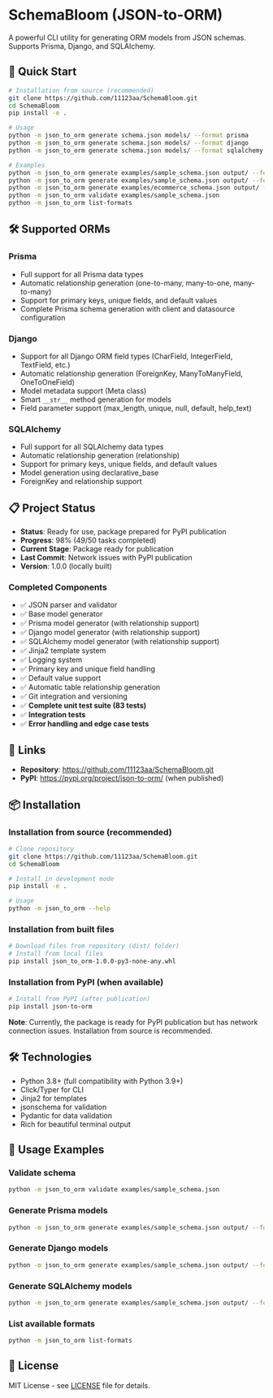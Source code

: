 # SchemaBloom (JSON-to-ORM)

A powerful CLI utility for generating ORM models from JSON schemas. Supports Prisma, Django, and SQLAlchemy.

## 🚀 Quick Start

```bash
# Installation from source (recommended)
git clone https://github.com/11123aa/SchemaBloom.git
cd SchemaBloom
pip install -e .

# Usage
python -m json_to_orm generate schema.json models/ --format prisma
python -m json_to_orm generate schema.json models/ --format django
python -m json_to_orm generate schema.json models/ --format sqlalchemy

# Examples
python -m json_to_orm generate examples/sample_schema.json output/ --format prisma
python -m json_to_orm generate examples/sample_schema.json output/ --format django
python -m json_to_orm generate examples/ecommerce_schema.json output/ --format sqlalchemy
python -m json_to_orm validate examples/sample_schema.json
python -m json_to_orm list-formats
```

## 🛠 Supported ORMs

### Prisma
- Full support for all Prisma data types
- Automatic relationship generation (one-to-many, many-to-one, many-to-many)
- Support for primary keys, unique fields, and default values
- Complete Prisma schema generation with client and datasource configuration

### Django
- Support for all Django ORM field types (CharField, IntegerField, TextField, etc.)
- Automatic relationship generation (ForeignKey, ManyToManyField, OneToOneField)
- Model metadata support (Meta class)
- Smart `__str__` method generation for models
- Field parameter support (max_length, unique, null, default, help_text)

### SQLAlchemy
- Full support for all SQLAlchemy data types
- Automatic relationship generation (relationship)
- Support for primary keys, unique fields, and default values
- Model generation using declarative_base
- ForeignKey and relationship support

## 📋 Project Status

- **Status**: Ready for use, package prepared for PyPI publication
- **Progress**: 98% (49/50 tasks completed)
- **Current Stage**: Package ready for publication
- **Last Commit**: Network issues with PyPI publication
- **Version**: 1.0.0 (locally built)

### Completed Components
- ✅ JSON parser and validator
- ✅ Base model generator
- ✅ Prisma model generator (with relationship support)
- ✅ Django model generator (with relationship support)
- ✅ SQLAlchemy model generator (with relationship support)
- ✅ Jinja2 template system
- ✅ Logging system
- ✅ Primary key and unique field handling
- ✅ Default value support
- ✅ Automatic table relationship generation
- ✅ Git integration and versioning
- ✅ **Complete unit test suite (83 tests)**
- ✅ **Integration tests**
- ✅ **Error handling and edge case tests**

## 🔗 Links

- **Repository**: https://github.com/11123aa/SchemaBloom.git
- **PyPI**: https://pypi.org/project/json-to-orm/ (when published)

## 📦 Installation

### Installation from source (recommended)
```bash
# Clone repository
git clone https://github.com/11123aa/SchemaBloom.git
cd SchemaBloom

# Install in development mode
pip install -e .

# Usage
python -m json_to_orm --help
```

### Installation from built files
```bash
# Download files from repository (dist/ folder)
# Install from local files
pip install json_to_orm-1.0.0-py3-none-any.whl
```

### Installation from PyPI (when available)
```bash
# Install from PyPI (after publication)
pip install json-to-orm
```

**Note**: Currently, the package is ready for PyPI publication but has network connection issues. Installation from source is recommended.

## 🛠 Technologies

- Python 3.8+ (full compatibility with Python 3.9+)
- Click/Typer for CLI
- Jinja2 for templates
- jsonschema for validation
- Pydantic for data validation
- Rich for beautiful terminal output

## 📖 Usage Examples

### Validate schema
```bash
python -m json_to_orm validate examples/sample_schema.json
```

### Generate Prisma models
```bash
python -m json_to_orm generate examples/sample_schema.json output/ --format prisma
```

### Generate Django models
```bash
python -m json_to_orm generate examples/sample_schema.json output/ --format django
```

### Generate SQLAlchemy models
```bash
python -m json_to_orm generate examples/sample_schema.json output/ --format sqlalchemy
```

### List available formats
```bash
python -m json_to_orm list-formats
```

## 📄 License

MIT License - see [LICENSE](LICENSE) file for details.